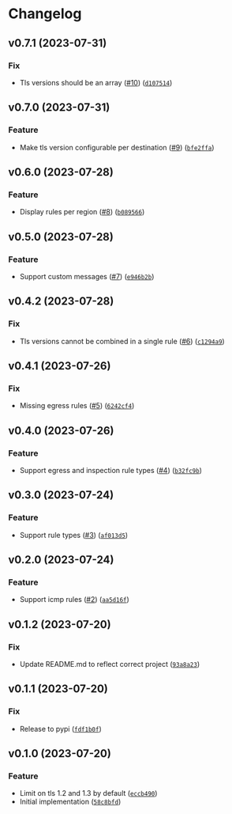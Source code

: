 # Changelog

<!--next-version-placeholder-->

## v0.7.1 (2023-07-31)

### Fix

* Tls versions should be an array ([#10](https://github.com/binxio/aws-network-firewall/issues/10)) ([`d107514`](https://github.com/binxio/aws-network-firewall/commit/d1075147296ae4c68e82742b41bd4a0b4b41341f))

## v0.7.0 (2023-07-31)

### Feature

* Make tls version configurable per destination ([#9](https://github.com/binxio/aws-network-firewall/issues/9)) ([`bfe2ffa`](https://github.com/binxio/aws-network-firewall/commit/bfe2ffad70026272dc34a2b8f7e780ad0c4de403))

## v0.6.0 (2023-07-28)

### Feature

* Display rules per region ([#8](https://github.com/binxio/aws-network-firewall/issues/8)) ([`b089566`](https://github.com/binxio/aws-network-firewall/commit/b089566df82603c5c676791732ebddca1ace4cdb))

## v0.5.0 (2023-07-28)

### Feature

* Support custom messages ([#7](https://github.com/binxio/aws-network-firewall/issues/7)) ([`e946b2b`](https://github.com/binxio/aws-network-firewall/commit/e946b2b9853310587c7d05e85ea9a40de90f720f))

## v0.4.2 (2023-07-28)

### Fix

* Tls versions cannot be combined in a single rule ([#6](https://github.com/binxio/aws-network-firewall/issues/6)) ([`c1294a9`](https://github.com/binxio/aws-network-firewall/commit/c1294a9329043da3145eee0bdd5967c12954ccbd))

## v0.4.1 (2023-07-26)

### Fix

* Missing egress rules ([#5](https://github.com/binxio/aws-network-firewall/issues/5)) ([`6242cf4`](https://github.com/binxio/aws-network-firewall/commit/6242cf4988f007d29491c4295ded76c92b01c419))

## v0.4.0 (2023-07-26)

### Feature

* Support egress and inspection rule types ([#4](https://github.com/binxio/aws-network-firewall/issues/4)) ([`b32fc9b`](https://github.com/binxio/aws-network-firewall/commit/b32fc9bd7488607ad715a88b494d877715d032bc))

## v0.3.0 (2023-07-24)

### Feature

* Support rule types ([#3](https://github.com/binxio/aws-network-firewall/issues/3)) ([`af013d5`](https://github.com/binxio/aws-network-firewall/commit/af013d5e70511c8e4fc8bcbff78260e8e35d42b5))

## v0.2.0 (2023-07-24)

### Feature

* Support icmp rules ([#2](https://github.com/binxio/aws-network-firewall/issues/2)) ([`aa5d16f`](https://github.com/binxio/aws-network-firewall/commit/aa5d16f895f08323cd62812b2dddee78560ec79b))

## v0.1.2 (2023-07-20)

### Fix

* Update README.md to reflect correct project ([`93a8a23`](https://github.com/binxio/aws-network-firewall/commit/93a8a23c0a789c59c6c0009cbc497d20b4808e30))

## v0.1.1 (2023-07-20)

### Fix

* Release to pypi ([`fdf1b0f`](https://github.com/binxio/aws-network-firewall/commit/fdf1b0fd2809aef5b33ffb646776a715d0b93452))

## v0.1.0 (2023-07-20)

### Feature

* Limit on tls 1.2 and 1.3 by default ([`eccb490`](https://github.com/binxio/aws-network-firewall/commit/eccb490dfc52e6dcd0e10f9dd35b32f0fe81130a))
* Initial implementation ([`58c8bfd`](https://github.com/binxio/aws-network-firewall/commit/58c8bfdb384799d70c75c4bf83c55ded8bc914eb))
